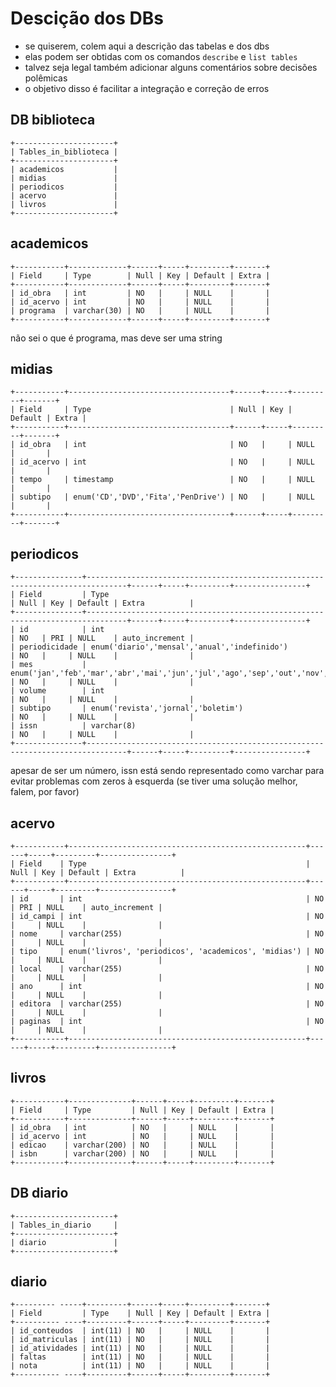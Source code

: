 # Descição dos DBs

* se quiserem, colem aqui a descrição das tabelas e dos dbs
* elas podem ser obtidas com os comandos `describe` e `list tables`
* talvez seja legal também adicionar alguns comentários sobre decisões polêmicas
* o objetivo disso é facilitar a integração e correção de erros

## DB biblioteca

    +----------------------+
    | Tables_in_biblioteca |
    +----------------------+
    | academicos           |
    | midias               |
    | periodicos           |
    | acervo               |
    | livros               |
    +----------------------+

## academicos

    +-----------+-------------+------+-----+---------+-------+
    | Field     | Type        | Null | Key | Default | Extra |
    +-----------+-------------+------+-----+---------+-------+
    | id_obra   | int         | NO   |     | NULL    |       |
    | id_acervo | int         | NO   |     | NULL    |       |
    | programa  | varchar(30) | NO   |     | NULL    |       |
    +-----------+-------------+------+-----+---------+-------+

não sei o que é programa, mas deve ser uma string

## midias

    +-----------+------------------------------------+------+-----+---------+-------+
    | Field     | Type                               | Null | Key | Default | Extra |
    +-----------+------------------------------------+------+-----+---------+-------+
    | id_obra   | int                                | NO   |     | NULL    |       |
    | id_acervo | int                                | NO   |     | NULL    |       |
    | tempo     | timestamp                          | NO   |     | NULL    |       |
    | subtipo   | enum('CD','DVD','Fita','PenDrive') | NO   |     | NULL    |       |
    +-----------+------------------------------------+------+-----+---------+-------+

## periodicos

    +---------------+-------------------------------------------------------------------------------+------+-----+---------+----------------+
    | Field         | Type                                                                          | Null | Key | Default | Extra          |
    +---------------+-------------------------------------------------------------------------------+------+-----+---------+----------------+
    | id            | int                                                                           | NO   | PRI | NULL    | auto_increment |
    | periodicidade | enum('diario','mensal','anual','indefinido')                                  | NO   |     | NULL    |                |
    | mes           | enum('jan','feb','mar','abr','mai','jun','jul','ago','sep','out','nov','dez') | NO   |     | NULL    |                |
    | volume        | int                                                                           | NO   |     | NULL    |                |
    | subtipo       | enum('revista','jornal','boletim')                                            | NO   |     | NULL    |                |
    | issn          | varchar(8)                                                                    | NO   |     | NULL    |                |
    +---------------+-------------------------------------------------------------------------------+------+-----+---------+----------------+

apesar de ser um número, issn está sendo representado como varchar para evitar problemas com zeros à esquerda (se tiver uma solução melhor, falem, por favor)

## acervo

    +-----------+-----------------------------------------------------+------+-----+---------+----------------+
    | Field    | Type                                                 | Null | Key | Default | Extra          |
    +-----------+-----------------------------------------------------+------+-----+---------+----------------+
    | id       | int                                                  | NO   | PRI | NULL    | auto_increment |
    | id_campi | int                                                  | NO   |     | NULL    |                |
    | nome     | varchar(255)                                         | NO   |     | NULL    |                |
    | tipo     | enum('livros', 'periodicos', 'academicos', 'midias') | NO   |     | NULL    |                |
    | local    | varchar(255)                                         | NO   |     | NULL    |                |
    | ano      | int                                                  | NO   |     | NULL    |                |
    | editora  | varchar(255)                                         | NO   |     | NULL    |                |
    | paginas  | int                                                  | NO   |     | NULL    |                |
    +-----------+-----------------------------------------------------+------+-----+---------+----------------+

## livros

    +-----------+--------------+------+-----+---------+-------+
    | Field     | Type         | Null | Key | Default | Extra |
    +-----------+--------------+------+-----+---------+-------+
    | id_obra   | int          | NO   |     | NULL    |       |
    | id_acervo | int          | NO   |     | NULL    |       |
    | edicao    | varchar(200) | NO   |     | NULL    |       |
    | isbn      | varchar(200) | NO   |     | NULL    |       |
    +-----------+--------------+------+-----+---------+-------+


## DB diario

    +----------------------+
    | Tables_in_diario     |
    +----------------------+
    | diario               |
    +----------------------+

## diario

    +--------- -----+---------+------+-----+---------+-------+
    | Field         | Type    | Null | Key | Default | Extra |
    +---------- ----+---------+------+-----+---------+-------+
    | id_conteudos  | int(11) | NO   |     | NULL    |       |
    | id_matriculas | int(11) | NO   |     | NULL    |       |
    | id_atividades | int(11) | NO   |     | NULL    |       |
    | faltas        | int(11) | NO   |     | NULL    |       |
    | nota          | int(11) | NO   |     | NULL    |       |
    +---------- ----+---------+------+-----+---------+-------+  
